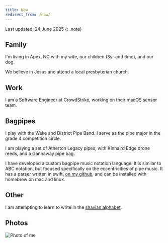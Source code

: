 ```yaml
---
title: Now
redirect_from: /now/
---
```


Last updated: 24 June 2025
{: .note}

## Family

I'm living in Apex, NC with my wife, our children (3yr and 6mo), and our dog.

We believe in Jesus and attend a local presbyterian church.

## Work

I am a Software Engineer at CrowdStrike, working on their macOS sensor team.

## Bagpipes

I play with the Wake and District Pipe Band. I serve as the pipe major in the grade 4 competition circle.

I am playing a set of Atherton Legacy pipes, with Kinnaird Edge drone reeds, and a Gannaway pipe bag.

I have developed a custom bagpipe music notation language.
It is similar to ABC notation, but focused specifically on the eccentricities of pipe music.
It has a parser written in swift, [on my github](https://github.com/p3l6/bag-notation), and can be installed with homebrew on mac and linux.

## Other

I am attempting to learn to write in the [shavian alphabet](https://en.m.wikipedia.org/wiki/Shavian_alphabet).

## Photos

![Photo of me](/assets/images/photographs/band_uniform.jpeg)
